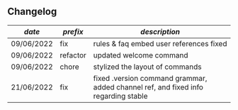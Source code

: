 ## Changelog

| *date*     | *prefix* | *description*                                                                      |
|------------|----------|------------------------------------------------------------------------------------|
| 09/06/2022 | fix      | rules & faq embed user references fixed                                            |
| 09/06/2022 | refactor | updated welcome command                                                            | 
| 09/06/2022 | chore    | stylized the layout of commands                                                    |
| 21/06/2022 | fix      | fixed .version command grammar, added channel ref, and fixed info regarding stable |
